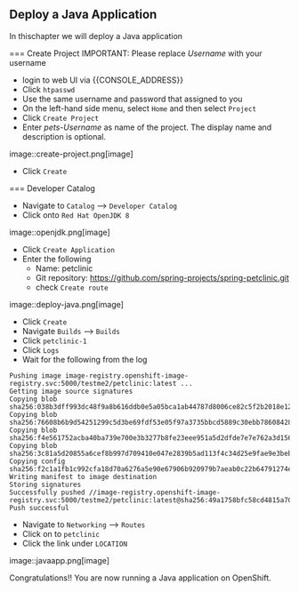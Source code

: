 ## Deploy a Java Application

In thischapter we will deploy a Java application

=== Create Project
IMPORTANT: Please replace *Username* with your username

- login to web UI via {{CONSOLE_ADDRESS}}
- Click `htpasswd`
- Use the same username and password that assigned to you
- On the left-hand side menu, select `Home` and then select `Project`
- Click `Create Project`
- Enter *pets-Username* as name of the project. The display name and description is optional.

image::create-project.png[image]

- Click `Create`

=== Developer Catalog

- Navigate to `Catalog` --> `Developer Catalog`
- Click onto `Red Hat OpenJDK 8`

image::openjdk.png[image]

- Click `Create Application`
- Enter the following
  * Name: petclinic
  * Git repository: https://github.com/spring-projects/spring-petclinic.git
  * check `Create route`

image::deploy-java.png[image]

- Click `Create`
- Navigate `Builds` --> `Builds`
- Click `petclinic-1`
- Click `Logs`
- Wait for the following from the log

```
Pushing image image-registry.openshift-image-registry.svc:5000/testme2/petclinic:latest ...
Getting image source signatures
Copying blob sha256:038b3dff993dc48f9a8b616ddb0e5a05bca1ab44787d8006ce82c5f2b2018e12
Copying blob sha256:76608b6b9d54251299c5d3be69fdf53e05f97a3735bbcd5889c30ebb78608428
Copying blob sha256:f4e561752acba40ba739e700e3b3277b8fe23eee951a5d2dfde7e7e762a3d156
Copying blob sha256:3c81a5d20855a6cef8b997d709410e047e2839b5ad113f4c34d25e9fae9e3beb
Copying config sha256:f2c1a1fb1c992cfa18d70a6276a5e90e67906b920979b7aeab0c22b64791274e
Writing manifest to image destination
Storing signatures
Successfully pushed //image-registry.openshift-image-registry.svc:5000/testme2/petclinic:latest@sha256:49a1758bfc58cd4815a705575fc6e0cf271c264ae8327018e8a03412e44cc9c1
Push successful
```

- Navigate to `Networking` --> `Routes`
- Click on to `petclinic`
- Click the link under `LOCATION`

image::javaapp.png[image]

Congratulations!! You are now running a Java application on
OpenShift.
